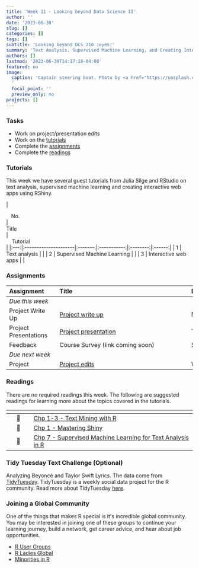 ```yaml
---
title: 'Week 11 - Looking beyond Data Science II'
author: ''
date: '2023-06-30'
slug: []
categories: []
tags: []
subtitle: 'Looking beyond DCS 210 :eyes:'
summary: 'Text Analysis, Supervised Machine Learning, and Creating Interactive Applications'
authors: []
lastmod: '2023-06-30T14:17:18-04:00'
featured: no
image:
  caption: 'Captain steering boat. Photo by <a href="https://unsplash.com/@garrettpsystems?utm_source=unsplash&utm_medium=referral&utm_content=creditCopyText">garrett parker</a> on <a href="https://unsplash.com/s/photos/boat-compass?utm_source=unsplash&utm_medium=referral&utm_content=creditCopyText">Unsplash</a>
  '
  focal_point: ''
  preview_only: no
projects: []
---
```



### Tasks

- Work on project/presentation edits
- Work on the [tutorials](/post/11-week/#tutorials)
- Complete the [assignments](/post/11-week/#assignments)
- Complete the [readings](/post/11-week/#readings)

### Tutorials

This week we have several guest tutorials from Julia Silge and RStudio on text analysis, supervised machine learning and creating interactive web apps using RShiny. 

| <div style="width:50px;text-align:center">No.</div> | <div style="width:250px;text-align:left">Title</div> |  <div style="width:80px;text-align:center">Tutorial</div> |
|:---:|:---------------------|:-------:|:-----------:|:--------:|:------:|
| 1 | Text analysis | [<span style='color: #4b5357;'><i class='fas fa-desktop fa-lg'></i></span>](https://juliasilge.shinyapps.io/learntidytext/) |
| 2 | Supervised Machine Learning | [<span style='color: #4b5357;'><i class='fas fa-desktop fa-lg'></i></span>](https://supervised-ml-course.netlify.app/) |
| 3 | Interactive web apps |[<span style='color: #4b5357;'><i class='fas fa-desktop fa-lg'></i></span>](https://shiny.rstudio.com/tutorial/written-tutorial/lesson1/) |  
 

### Assignments

| <div style="width:120px;text-align:left">Assignment</div> | <div style="width:340px;text-align:left">Title</div> | <div style="width:200px;text-align:left">Due</div> |
|:---|:---|:---|
| *Due this week* | | |
| Project Write Up| [Project write up](/#project)   | Mon, 11 Apr|
| Project Presentations | [Project presentation](/#project) | Tue, 12 Apr|
| Feedback | Course Survey (link coming soon)| Sat, 16 Apr|
| *Due next week* | | |
| Project | [Project edits](/#project) | Wed, 20 Apr, 23:59 EST |
### Readings

There are no required readings this week. The following are suggested readings for learning more about the topics covered in the tutorials.

| <div style="width:50px"></div>  | <div style="width:420px"></div>  |  <div style="width:200px"></div> |
|:---:|:---|:---:|
| :open_book: | [Chp 1-3 - Text Mining with R](https://www.tidytextmining.com/index.html) | Optional |
| :open_book: | [Chp 1 - Mastering Shiny](https://mastering-shiny.org/) | Optional |
| :open_book: | [Chp 7 - Supervised Machine Learning for Text Analysis in R](https://smltar.com/mlclassification.html) | Optional |


### Tidy Tuesday Text Challenge (Optional)

Analyzing Beyoncé and Taylor Swift Lyrics. The data come from [TidyTuesday](https://github.com/rfordatascience/tidytuesday/blob/master/data/2020/2020-09-29/readme.md). TidyTuesday is a weekly social data project for the R community. Read more about TidyTuesday [here](https://github.com/rfordatascience/tidytuesday).

### Joining a Global Community

One of the things that makes R special is it's incredible global community. You may be interested in joining one of these groups to continue your learning journey, build a network, get career advice, and hear about job opportunities.

* [R User Groups](https://www.meetup.com/pro/r-user-groups/)
* [R Ladies Global](https://rladies.org/)
* [Minorities in R](https://mircommunity.com/)
